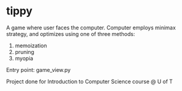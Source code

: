 # tippy
A game where user faces the computer. Computer employs minimax strategy, and optimizes using one of three methods: 
1) memoization
2) pruning
3) myopia

Entry point: game_view.py

Project done for Introduction to Computer Science course @ U of T
